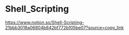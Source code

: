 # Shell_Scripting


https://www.notion.so/Shell-Scripting-21bbb3018a06804b842bf772b105be07?source=copy_link